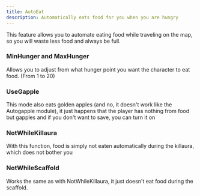 ```yaml
---
title: AutoEat
description: Automatically eats food for you when you are hungry
---
```


This feature allows you to automate eating food while traveling on the map, so you will waste less food and always be full.

### MinHunger and MaxHunger
Allows you to adjust from what hunger point you want the character to eat food. (From 1 to 20)

### UseGapple
This mode also eats golden apples (and no, it doesn't work like the Autogapple module), it just happens that the player has nothing from food but gapples and if you don't want to save, you can turn it on

### NotWhileKillaura
With this function, food is simply not eaten automatically during the killaura, which does not bother you

### NotWhileScaffold
Works the same as with NotWhileKillaura, it just doesn't eat food during the scaffold.
